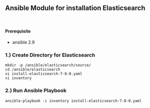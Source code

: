 ## Ansible Module for installation Elasticsearch
​ 
#### Prerequisite

- ansible 2.9 
### 1.) Create Directory for Elasticsearch 
```shell 
mkdir -p /ansible/elasticsearch/source/
cd /ansible/elasticsearch
vi install-elasticsearch-7-8-0.yaml
vi inventory
```
### 2.) Run Ansible Playbook  
```shell 
ansible-playbook -i inventory install-elasticsearch-7-8-0.yaml
